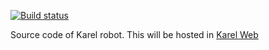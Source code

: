 [![Build status](https://ci.appveyor.com/api/projects/status/67a0muy15ymjnj5n?svg=true)](https://ci.appveyor.com/project/joymon/karel-web)

Source code of Karel robot. This will be hosted in [Karel Web](http://KarelRobot.github.io)
